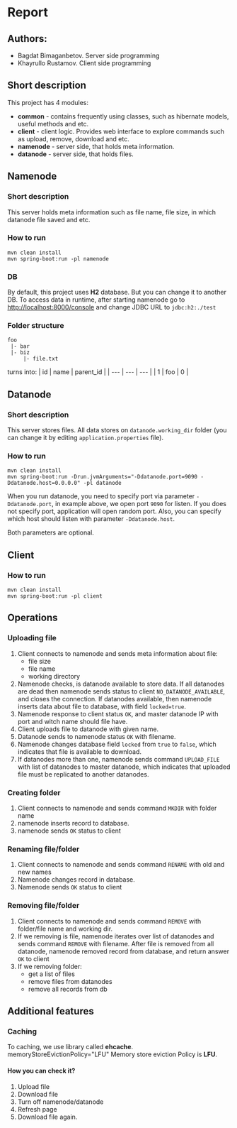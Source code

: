 # Report
## Authors:
- Bagdat Bimaganbetov. Server side programming
- Khayrullo Rustamov. Client side programming

## Short description
This project has 4 modules:
- **common** - contains frequently using classes, such as hibernate models, useful methods and etc.
- **client** - client logic. Provides web interface to explore commands such as upload, remove, download and etc.
- **namenode** - server side, that holds meta information.
- **datanode** - server side, that holds files.
## Namenode
### Short description
This server holds meta information such as file name, file size, in which datanode
file saved and etc.
### How to run
```text
mvn clean install
mvn spring-boot:run -pl namenode
```
### DB
By default, this project uses **H2** database. But you can change it to another DB.
To access data in runtime, after starting namenode go to [http://localhost:8000/console](http://localhost:8000) and
change JDBC URL to ```jdbc:h2:./test```

### Folder structure
```text
foo
 |- bar
 |- biz
     |- file.txt
```
turns into:
| id | name | parent_id |
| --- | --- | --- |
| 1 | foo | 0 |



## Datanode
### Short description
This server stores files. All data stores on ```datanode.working_dir``` folder (you can change it by editing 
```application.properties``` file). 

### How to run
```text
mvn clean install
mvn spring-boot:run -Drun.jvmArguments="-Ddatanode.port=9090 -Ddatanode.host=0.0.0.0" -pl datanode
```

When you run datanode, you need to specify port via parameter <code>-Ddatanode.port</code>, in example above, we open port
<code>9090</code> for listen. If you does not specify port, application will open random port.
Also, you can specify which host should listen with parameter <code>-Ddatanode.host</code>.

Both parameters are optional.


## Client
### How to run
```text
mvn clean install
mvn spring-boot:run -pl client
```

## Operations
### Uploading file
1. Client connects to namenode and sends meta information about file: 
    - file size
    - file name
    - working directory
1. Namenode checks, is datanode available to store data. If all datanodes are dead then namenode sends status to client
```NO_DATANODE_AVAILABLE```, and closes the connection. If datanodes available, then namenode inserts data about file to
database, with field ```locked=true```.
1. Namenode response to client status ```OK```, and master datanode IP with port and witch name should file have.
1. Client uploads file to datanode with given name.
1. Datanode sends to namenode status ```OK``` with filename.
1. Namenode changes database field ```locked``` from ```true``` to ```false```, which indicates that file is available to 
download.
1. If datanodes more than one, namenode sends command ```UPLOAD_FILE``` with list of datanodes to master datanode, 
which indicates that uploaded file must be replicated to another datanodes.

### Creating folder
1. Client connects to namenode and sends command ```MKDIR``` with folder name
1. namenode inserts record to database.
1. namenode sends ```OK``` status to client

### Renaming file/folder
1. Client connects to namenode and sends command ```RENAME``` with old and new names
1. Namenode changes record in database.
1. Namenode sends ```OK``` status to client

### Removing file/folder
1. Client connects to namenode and sends command ```REMOVE``` with folder/file name and working dir.
1. If we removing is file, namenode iterates over list of datanodes and sends command ```REMOVE``` with filename. 
After file is removed from all datanode, namenode removed record from database, and return answer ```OK``` to client
1. If we removing folder:
    - get a list of files
    - remove files from datanodes
    - remove all records from db
 
## Additional features
### Caching
To caching, we use library called **ehcache**. memoryStoreEvictionPolicy="LFU" 
Memory store eviction Policy is **LFU**.
#### How you can check it?
1. Upload file
1. Download file
1. Turn off namenode/datanode
1. Refresh page
1. Download file again.
